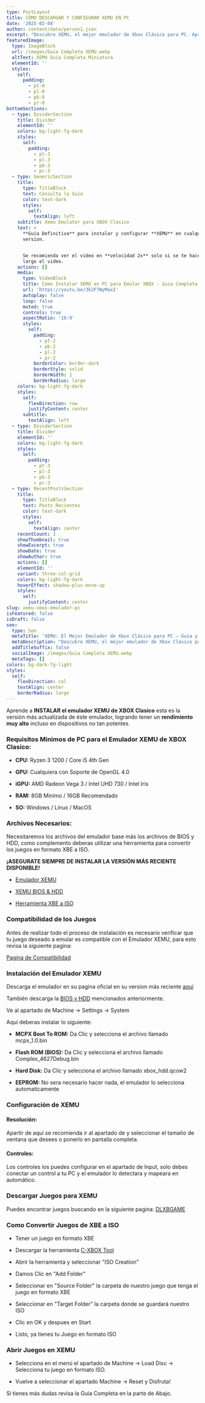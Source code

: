 ```yaml
---
type: PostLayout
title: CÓMO DESCARGAR Y CONFIGURAR XEMU EN PC
date: '2025-02-04'
author: content/data/person1.json
excerpt: "Descubre XEMU, el mejor emulador de Xbox Clásico para PC. Aprende cómo instalarlo, configurarlo y jugar tus títulos favoritos con la mejor compatibilidad y rendimiento. \U0001F579️ ¡Revive la era dorada de Xbox en tu computadora!"
featuredImage:
  type: ImageBlock
  url: /images/Guia Completa XEMU.webp
  altText: XEMU Guia Completa Miniatura
  elementId: ''
  styles:
    self:
      padding:
        - pt-0
        - pl-0
        - pb-0
        - pr-0
bottomSections:
  - type: DividerSection
    title: Divider
    elementId: ''
    colors: bg-light-fg-dark
    styles:
      self:
        padding:
          - pt-3
          - pl-3
          - pb-3
          - pr-3
  - type: GenericSection
    title:
      type: TitleBlock
      text: Consulta la Guía
      color: text-dark
      styles:
        self:
          textAlign: left
    subtitle: Xemu Emulator para XBOX Clasico
    text: >
      **Guía Definitiva** para instalar y configurar **XEMU** en cualquier
      version.


      Se recomienda ver el video en **velocidad 2x** solo si se te hace muy
      largo el video.
    actions: []
    media:
      type: VideoBlock
      title: Como Instalar XEMU en PC para Emular XBOX - Guia Completa
      url: 'https://youtu.be/3k2F7WyMoxI'
      autoplay: false
      loop: false
      muted: true
      controls: true
      aspectRatio: '16:9'
      styles:
        self:
          padding:
            - pt-2
            - pb-2
            - pl-2
            - pr-2
          borderColor: border-dark
          borderStyle: solid
          borderWidth: 1
          borderRadius: large
    colors: bg-light-fg-dark
    styles:
      self:
        flexDirection: row
        justifyContent: center
      subtitle:
        textAlign: left
  - type: DividerSection
    title: Divider
    elementId: ''
    colors: bg-light-fg-dark
    styles:
      self:
        padding:
          - pt-3
          - pl-3
          - pb-3
          - pr-3
  - type: RecentPostsSection
    title:
      type: TitleBlock
      text: Posts Recientes
      color: text-dark
      styles:
        self:
          textAlign: center
    recentCount: 3
    showThumbnail: true
    showExcerpt: true
    showDate: true
    showAuthor: true
    actions: []
    elementId: ''
    variant: three-col-grid
    colors: bg-light-fg-dark
    hoverEffect: shadow-plus-move-up
    styles:
      self:
        justifyContent: center
slug: xemu-xbox-emulador-pc
isFeatured: false
isDraft: false
seo:
  type: Seo
  metaTitle: 'XEMU: El Mejor Emulador de Xbox Clásico para PC – Guía y Configuración'
  metaDescription: "Descubre XEMU, el mejor emulador de Xbox Clásico para PC. Aprende cómo instalarlo, configurarlo y jugar tus títulos favoritos con la mejor compatibilidad y rendimiento. \U0001F579️ ¡Revive la era dorada de Xbox en tu computadora!"
  addTitleSuffix: false
  socialImage: /images/Guia Completa XEMU.webp
  metaTags: []
colors: bg-dark-fg-light
styles:
  self:
    flexDirection: col
    textAlign: center
    borderRadius: large
---
```

Aprende a **INSTALAR el emulador XEMU de XBOX Clasico** esta es la versión más actualizada de éste emulador, logrando tener un **rendimiento** **muy alto** incluso en dispositivos no tan potentes.

### Requisitos Minimos de PC para el Emulador XEMU de XBOX Clasico:

*   **CPU:** Ryzen 3 1200 / Core i5 4th Gen

*   **GPU:** Cualquiera con Soporte de OpenGL 4.0

*   **iGPU:** AMD Radeon Vega 3 / Intel UHD 730 / Intel Iris

*   **RAM:** 8GB Minimo / 16GB Recomendado

*   **SO:** Windows / Linux / MacOS

### Archivos Necesarios:

Necesitaremos los archivos del emulador base más los archivos de BIOS y HDD, como complemento deberas utilizar una herramienta para convertir los juegos en formato XBE a ISO.

**¡ASEGURATE SIEMPRE DE INSTALAR LA VERSIÓN MÁS RECIENTE DISPONIBLE!**

*   [Emulador XEMU](https://xemu.app/)

*   [XEMU BIOS & HDD](https://bit.ly/3AM3NMX)

*   [Herramienta XBE a ISO](https://bit.ly/48XdSTM)



### Compatibilidad de los Juegos

Antes de realizar todo el proceso de instalación es necesario verificar que tu juego deseado a emular es compatible con el Emulador XEMU, para esto revisa la siguiente pagina:

[Pagina de Compatibilidad](https://xemu.app/#compatibility)



### Instalación del Emulador XEMU

Descarga el emulador en su pagina oficial en su version más reciente [aquí](https://xemu.app/)

También descarga la [BIOS y HDD](https://bit.ly/3AM3NMX) mencionados anteriormente.

Ve al apartado de Machine -> Settings -> System

Aquí deberas instalar lo siguiente:

*   **MCPX Boot To ROM:** Da Clic y selecciona el archivo llamado mcpx\_1.0.bin

*   **Flash ROM (BIOS):** Da Clic y selecciona el archivo llamado Complex\_4627Debug.bin

*   **Hard Disk:** Da Clic y selecciona el archivo llamado xbox\_hdd.qcow2

*   **EEPROM:** No sera necesario hacer nada, el emulador lo selecciona automaticamente



### Configuración de XEMU

#### Resolución:

Apartir de aqui se recomienda ir al apartado de y seleccionar el tamaño de ventana que desees o ponerlo en pantalla completa.



#### Controles:

Los controles los puedes configurar en el apartado de Input, solo debes conectar un control a tu PC y el emulador lo detectara y mapeara en automático.



### Descargar Juegos para XEMU

Puedes encontrar juegos buscando en la siguiente pagina: [DLXBGAME](https://dlxbgame.com/category/classic/)



### Como Convertir Juegos de XBE a ISO

*   Tener un juego en formato XBE

*   Descargar la herramienta [C-XBOX Tool](https://bit.ly/48XdSTM)

*   Abrir la herramienta y seleccionar "ISO Creation"

*   Damos Clic en "Add Folder"

*   Seleccionar en "Source Folder" la carpeta de nuestro juego que tenga el juego en formato XBE

*   Seleccionar en "Target Folder" la carpeta donde se guardará nuestro ISO

*   Clic en OK y despues en Start

*   Listo, ya tienes tu Juego en formato ISO



### Abrir Juegos en XEMU

*   Selecciona en el menú el apartado de Machine -> Load Disc -> Selecciona tu juego en formato ISO.

*   Vuelve a seleccionar el apartado Machine -> Reset y Disfruta!



Si tienes más dudas revisa la Guia Completa en la parte de Abajo.
